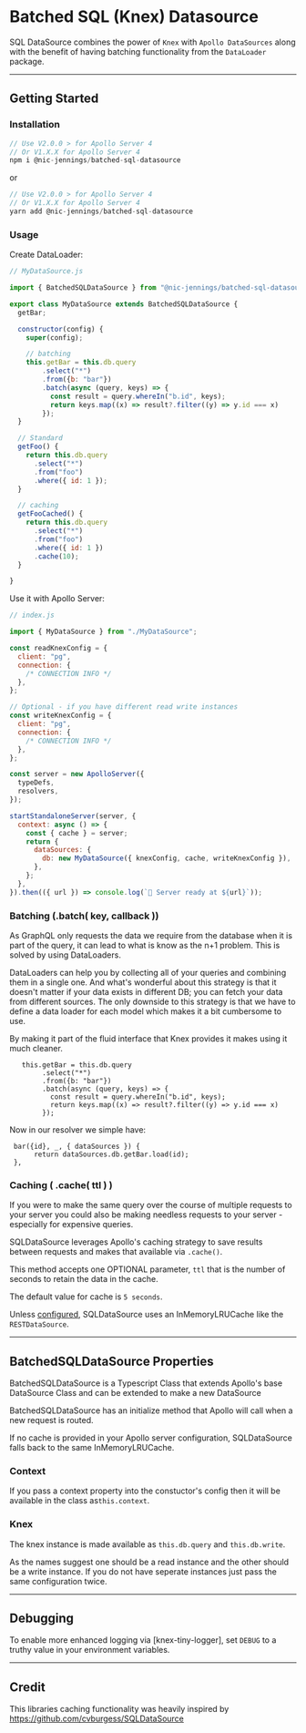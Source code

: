 # Batched SQL (Knex) Datasource

SQL DataSource combines the power of `Knex` with `Apollo DataSources` along with the benefit of having batching functionality from the `DataLoader` package.

---

## Getting Started

### Installation

```js
// Use V2.0.0 > for Apollo Server 4
// Or V1.X.X for Apollo Server 4
npm i @nic-jennings/batched-sql-datasource
```

or

```js
// Use V2.0.0 > for Apollo Server 4
// Or V1.X.X for Apollo Server 4
yarn add @nic-jennings/batched-sql-datasource
```

### Usage

Create DataLoader:

```js
// MyDataSource.js

import { BatchedSQLDataSource } from "@nic-jennings/batched-sql-datasource"

export class MyDataSource extends BatchedSQLDataSource {
  getBar;

  constructor(config) {
    super(config);

    // batching
    this.getBar = this.db.query
        .select("*")
        .from({b: "bar"})
        .batch(async (query, keys) => {
          const result = query.whereIn("b.id", keys);
          return keys.map((x) => result?.filter((y) => y.id === x)
        });
  }

  // Standard
  getFoo() {
    return this.db.query
      .select("*")
      .from("foo")
      .where({ id: 1 });
  }

  // caching
  getFooCached() {
    return this.db.query
      .select("*")
      .from("foo")
      .where({ id: 1 })
      .cache(10);
  }

}
```

Use it with Apollo Server:

```js
// index.js

import { MyDataSource } from "./MyDataSource";

const readKnexConfig = {
  client: "pg",
  connection: {
    /* CONNECTION INFO */
  },
};

// Optional - if you have different read write instances
const writeKnexConfig = {
  client: "pg",
  connection: {
    /* CONNECTION INFO */
  },
};

const server = new ApolloServer({
  typeDefs,
  resolvers,
});

startStandaloneServer(server, {
  context: async () => {
    const { cache } = server;
    return {
      dataSources: {
        db: new MyDataSource({ knexConfig, cache, writeKnexConfig }),
      },
    };
  },
}).then(({ url }) => console.log(`🚀 Server ready at ${url}`));
```

### Batching (.batch( key, callback ))

As GraphQL only requests the data we require from the database when it is part of the query, it can lead to what is know as the n+1 problem. This is solved by using DataLoaders.

DataLoaders can help you by collecting all of your queries and combining them in a single one. And what's wonderful about this strategy is that it doesn't matter if your data exists in different DB; you can fetch your data from different sources. The only downside to this strategy is that we have to define a data loader for each model which makes it a bit cumbersome to use.

By making it part of the fluid interface that Knex provides it makes using it much cleaner.

```
   this.getBar = this.db.query
        .select("*")
        .from({b: "bar"})
        .batch(async (query, keys) => {
          const result = query.whereIn("b.id", keys);
          return keys.map((x) => result?.filter((y) => y.id === x)
        });
```

Now in our resolver we simple have:

```
 bar({id}, _, { dataSources }) {
      return dataSources.db.getBar.load(id);
 },
```

### Caching ( .cache( ttl ) )

If you were to make the same query over the course of multiple requests to your server you could also be making needless requests to your server - especially for expensive queries.

SQLDataSource leverages Apollo's caching strategy to save results between requests and makes that available via `.cache()`.

This method accepts one OPTIONAL parameter, `ttl` that is the number of seconds to retain the data in the cache.

The default value for cache is `5 seconds`.

Unless [configured](https://www.apollographql.com/docs/apollo-server/data/data-sources/#using-memcachedredis-as-a-cache-storage-backend), SQLDataSource uses an InMemoryLRUCache like the `RESTDataSource`.

---

## BatchedSQLDataSource Properties

BatchedSQLDataSource is a Typescript Class that extends Apollo's base DataSource Class and can be extended to make a new DataSource

BatchedSQLDataSource has an initialize method that Apollo will call when a new request is routed.

If no cache is provided in your Apollo server configuration, SQLDataSource falls back to the same InMemoryLRUCache.

### Context

If you pass a context property into the constuctor's config then it will be available in the class as`this.context`.

### Knex

The knex instance is made available as `this.db.query` and `this.db.write`.

As the names suggest one should be a read instance and the other should be a write instance. If you do not have seperate instances just pass the same configuration twice.

---

## Debugging

To enable more enhanced logging via [knex-tiny-logger], set `DEBUG` to a truthy value in your environment variables.

---

## Credit

This libraries caching functionality was heavily inspired by https://github.com/cvburgess/SQLDataSource
